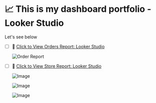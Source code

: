 # 📈 This is my dashboard portfolio - Looker Studio 

Let's see below
- [ ] 🎨 [Click to View Orders Report: Looker Studio](https://lookerstudio.google.com/reporting/62be8a31-1bf6-437c-af70-c106327ee5af)
  
  ![Order Report](https://github.com/user-attachments/assets/bc6c3dc5-265b-4b09-96d5-af26fb752943)

- [ ] 🎨 [Click to View Store Report: Looker Studio](https://lookerstudio.google.com/reporting/39bed884-35cb-4f7f-a1db-f32db1f8f73c)

  ![Image](https://github.com/user-attachments/assets/9aa6126c-d922-4fba-8a64-f721927cffe6)

  ![Image](https://github.com/user-attachments/assets/ae2f8ae6-d25c-4306-8a7e-7c7fa4711a27)

  ![Image](https://github.com/user-attachments/assets/e4dde01f-519d-45a1-97dc-8f3c13766274)
